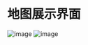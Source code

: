 # 地图展示界面
![image](https://github.com/zhangke163/Flood-control-chart/blob/master/project_Screenshots/%E5%9C%B0%E5%9B%BE%E5%B1%95%E7%A4%BA.png)
![image](https://github.com/zhangke163/Flood-control-chart/blob/master/project_Screenshots/%E4%B8%89%E9%98%B2%E5%9B%BE%E7%94%9F%E6%88%90.png)
